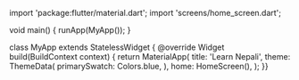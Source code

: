 import 'package:flutter/material.dart';
import 'screens/home_screen.dart';

void main() {
  runApp(MyApp());
}

class MyApp extends StatelessWidget {
  @override
  Widget build(BuildContext context) {
    return MaterialApp(
      title: 'Learn Nepali',
      theme: ThemeData(
        primarySwatch: Colors.blue,
      ),
      home: HomeScreen(),
    );
  }}
